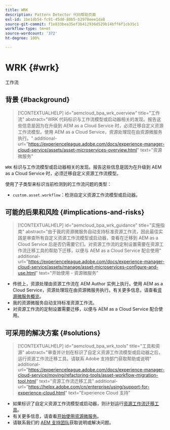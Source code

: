 ```yaml
---
title: WRK
description: Pattern Detector 代码帮助页面
exl-id: 1be1db54-fc91-45d0-80b5-b2978eee1da8
source-git-commit: f1e833bea35ef3b412936d529b14bff6f1cb35c1
workflow-type: tm+mt
source-wordcount: '372'
ht-degree: 100%

---
```


# WRK {#wrk}

工作流

## 背景 {#background}

>[!CONTEXTUALHELP]
>id="aemcloud_bpa_wrk_overview"
>title="工作流"
>abstract="WRK 代码标识与工作流模型或启动器相关的发现。报告这些信息是因为在升级到 AEM as a Cloud Service 时，必须迁移自定义资源工作流模型。使用 AEM as a Cloud Service，资源处理现在由资源微服务执行。"
>additional-url="https://experienceleague.adobe.com/docs/experience-manager-cloud-service/assets/asset-microservices-overview.html" text="资源微服务"

`WRK` 标识与工作流模型或启动器相关的发现。报告这些信息是因为在升级到 AEM as a Cloud Service 时，必须迁移自定义资源工作流模型。

使用了子类型来标识当前检测到的工作流问题的类型：

* `custom.asset.workflow`：检测自定义资源工作流模型或启动器。

## 可能的后果和风险 {#implications-and-risks}

>[!CONTEXTUALHELP]
>id="aemcloud_bpa_wrk_guidance"
>title="实施指南"
>abstract="由于我的资源微服务自动支持标准资源工作流，因此最佳实践是审查所有自定义资源工作流模型或启动器，查看在迁移到 AEM as a Cloud Service 后是否仍需要它们。对资源工作流的定制设置需要在资源工作流迁移工具的帮助下迁移，以便与 AEM as a Cloud Service 配合使用"
>additional-url="https://experienceleague.adobe.com/docs/experience-manager-cloud-service/assets/manage/asset-microservices-configure-and-use.html" text="开始使用 - 资源微服务"

* 传统上，资源处理由资源工作流在 AEM Author 实例上执行。使用 AEM as a Cloud Service，资源处理现在由资源微服务执行。有关更多信息，请查看[资源微服务概览](https://experienceleague.adobe.com/docs/experience-manager-cloud-service/assets/asset-microservices-overview.html)。
* 我的资源微服务自动支持标准资源工作流。
* 对资源工作流的定制设置需要迁移，以便与 AEM as a Cloud Service 配合使用。

## 可采用的解决方案 {#solutions}

>[!CONTEXTUALHELP]
>id="aemcloud_bpa_wrk_tools"
>title="工具和资源"
>abstract="审查并计划在标识了自定义资源工作流模型或启动器之后，运行资源工作流迁移工具。请联系 Adobe 支持部门获取帮助或说明"
>additional-url="https://experienceleague.adobe.com/docs/experience-manager-cloud-service/moving/refactoring-tools/asset-workflow-migration-tool.html" text="资源工作流迁移工具"
>additional-url="https://helpx.adobe.com/cn/enterprise/using/support-for-experience-cloud.html" text="Experience Cloud 支持"

* 如果标识了自定义资源工作流模型或启动器，则计划运行[资源工作流迁移工具](https://experienceleague.adobe.com/docs/experience-manager-cloud-service/moving/refactoring-tools/asset-workflow-migration-tool.html)。
* 有关更多信息，请查看[开始使用资源微服务](https://experienceleague.adobe.com/docs/experience-manager-cloud-service/assets/manage/asset-microservices-configure-and-use.html)。
* 请联系我们的 [AEM 支持团队](https://helpx.adobe.com/cn/enterprise/using/support-for-experience-cloud.html)获取说明或解决问题。
